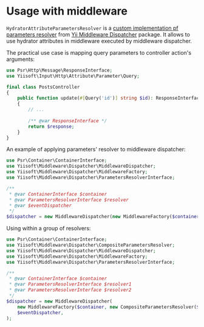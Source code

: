 # Usage with middleware

`HydratorAttributeParametersResolver` is a 
[custom implementation pf parameters resolver](https://github.com/yiisoft/middleware-dispatcher?tab=readme-ov-file#creating-your-own-implementation-of-parameters-resolver) 
from [Yii Middleware Dispatcher](https://github.com/yiisoft/middleware-dispatcher) package. It allows to use hydrator 
attributes in middleware executed by middleware dispatcher.

The practical use case is mapping query parameters to controller action's arguments:

```php
use Psr\Http\Message\ResponseInterface;
use Yiisoft\Input\Http\Attribute\Parameter\Query;

final class PostsController
{
    public function update(#[Query('id')] string $id): ResponseInterface
    {
        // ...
        
        /** @var ResponseInterface */
        return $response;
    }
}
```

An example of applying parameters' resolver to middleware dispatcher:

```php
use Psr\Container\ContainerInterface;
use Yiisoft\Middleware\Dispatcher\MiddlewareDispatcher;
use Yiisoft\Middleware\Dispatcher\MiddlewareFactory;
use Yiisoft\Middleware\Dispatcher\ParametersResolverInterface;

/**
 * @var ContainerInterface $container
 * @var ParametersResolverInterface $resolver
 * @var $eventDispatcher 
 */
$dispatcher = new MiddlewareDispatcher(new MiddlewareFactory($container, $resolver), $eventDispatcher);
```

Using within a group of resolvers:

```php
use Psr\Container\ContainerInterface;
use Yiisoft\Middleware\Dispatcher\CompositeParametersResolver;
use Yiisoft\Middleware\Dispatcher\MiddlewareDispatcher;
use Yiisoft\Middleware\Dispatcher\MiddlewareFactory;
use Yiisoft\Middleware\Dispatcher\ParametersResolverInterface;

/** 
 * @var ContainerInterface $container
 * @var ParametersResolverInterface $resolver1
 * @var ParametersResolverInterface $resolver2 
 */
$dispatcher = new MiddlewareDispatcher(
    new MiddlewareFactory($container, new CompositeParametersResolver($resolver1, $resolver2)),
    $eventDispatcher,
);
```
